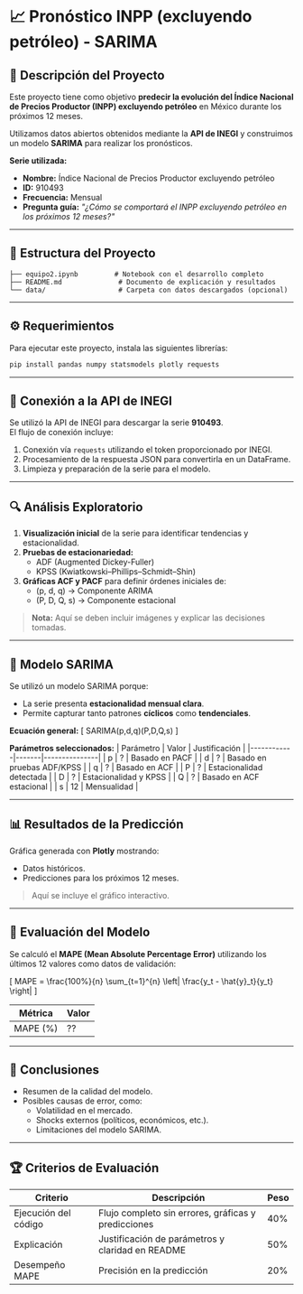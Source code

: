 
# 📈 Pronóstico INPP (excluyendo petróleo) - SARIMA

## 📝 Descripción del Proyecto
Este proyecto tiene como objetivo **predecir la evolución del Índice Nacional de Precios Productor (INPP) excluyendo petróleo** en México durante los próximos 12 meses. 

Utilizamos datos abiertos obtenidos mediante la **API de INEGI** y construimos un modelo **SARIMA** para realizar los pronósticos.

**Serie utilizada:**
- **Nombre:** Índice Nacional de Precios Productor excluyendo petróleo  
- **ID:** 910493  
- **Frecuencia:** Mensual  
- **Pregunta guía:** *"¿Cómo se comportará el INPP excluyendo petróleo en los próximos 12 meses?"*

---

## 📂 Estructura del Proyecto
```
├── equipo2.ipynb         # Notebook con el desarrollo completo
├── README.md              # Documento de explicación y resultados
└── data/                  # Carpeta con datos descargados (opcional)
```

---

## ⚙️ Requerimientos

Para ejecutar este proyecto, instala las siguientes librerías:

```bash
pip install pandas numpy statsmodels plotly requests
```

---

## 🔗 Conexión a la API de INEGI

Se utilizó la API de INEGI para descargar la serie **910493**.  
El flujo de conexión incluye:

1. Conexión vía `requests` utilizando el token proporcionado por INEGI.
2. Procesamiento de la respuesta JSON para convertirla en un DataFrame.
3. Limpieza y preparación de la serie para el modelo.

---

## 🔍 Análisis Exploratorio

1. **Visualización inicial** de la serie para identificar tendencias y estacionalidad.
2. **Pruebas de estacionariedad:**
   - ADF (Augmented Dickey-Fuller)
   - KPSS (Kwiatkowski–Phillips–Schmidt–Shin)
3. **Gráficas ACF y PACF** para definir órdenes iniciales de:
   - (p, d, q) → Componente ARIMA
   - (P, D, Q, s) → Componente estacional

> **Nota:** Aquí se deben incluir imágenes y explicar las decisiones tomadas.

---

## 🤖 Modelo SARIMA

Se utilizó un modelo SARIMA porque:
- La serie presenta **estacionalidad mensual clara**.
- Permite capturar tanto patrones **cíclicos** como **tendenciales**.

**Ecuación general:**
\[
SARIMA(p,d,q)(P,D,Q,s)
\]

**Parámetros seleccionados:**
| Parámetro | Valor | Justificación |
|------------|-------|---------------|
| p          | ?     | Basado en PACF |
| d          | ?     | Basado en pruebas ADF/KPSS |
| q          | ?     | Basado en ACF |
| P          | ?     | Estacionalidad detectada |
| D          | ?     | Estacionalidad y KPSS |
| Q          | ?     | Basado en ACF estacional |
| s          | 12    | Mensualidad |

---

## 📊 Resultados de la Predicción

Gráfica generada con **Plotly** mostrando:
- Datos históricos.
- Predicciones para los próximos 12 meses.

> Aquí se incluye el gráfico interactivo.

---

## 🧮 Evaluación del Modelo

Se calculó el **MAPE (Mean Absolute Percentage Error)** utilizando los últimos 12 valores como datos de validación:

\[
MAPE = \frac{100\%}{n} \sum_{t=1}^{n} \left| \frac{y_t - \hat{y}_t}{y_t} \right|
\]

| Métrica  | Valor |
|-----------|-------|
| MAPE (%)  | ??    |

---

## 📌 Conclusiones
- Resumen de la calidad del modelo.
- Posibles causas de error, como:
  - Volatilidad en el mercado.
  - Shocks externos (políticos, económicos, etc.).
  - Limitaciones del modelo SARIMA.

---

## 🏆 Criterios de Evaluación

| Criterio             | Descripción                                         | Peso |
|----------------------|-----------------------------------------------------|------|
| Ejecución del código | Flujo completo sin errores, gráficas y predicciones | 40%  |
| Explicación          | Justificación de parámetros y claridad en README    | 50%  |
| Desempeño MAPE       | Precisión en la predicción                          | 20%  |
